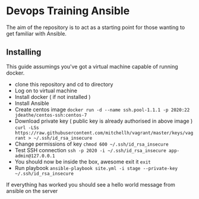 # Devops Training Ansible

The aim of the repository is to act as a starting point for those wanting to get familiar with Ansible.

## Installing

This guide assumings you've got a virtual machine capable of running docker.

- clone this repository and cd to directory
- Log on to virtual machine
- Install docker ( if not installed )
- Install Ansible
- Create centos image
	`docker run -d --name ssh.pool-1.1.1 -p 2020:22 jdeathe/centos-ssh:centos-7`
- Download private key ( public key is already authorised in above image )
	`curl -LSs https://raw.githubusercontent.com/mitchellh/vagrant/master/keys/vagrant > ~/.ssh/id_rsa_insecure`
- Change permissions of key
	`chmod 600 ~/.ssh/id_rsa_insecure`
- Test SSH connection
	`ssh -p 2020 -i ~/.ssh/id_rsa_insecure app-admin@127.0.0.1`
- You should now be inside the box, awesome exit it
	`exit`		
- Run playbook
	`ansible-playbook site.yml -i stage --private-key ~/.ssh/id_rsa_insecure `

If everything has worked you should see a hello world message from ansible on the server
 

